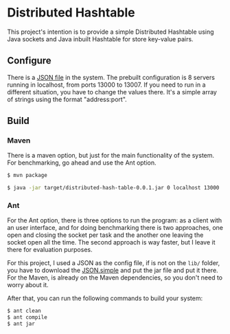 # Distributed Hashtable

This project's intention is to provide a simple Distributed Hashtable using Java sockets
and Java inbuilt Hashtable for store key-value pairs.

## Configure

There is a [JSON file]() in the system. The prebuilt configuration is 8 servers running in localhost,
from ports 13000 to 13007. If you need to run in a different situation, you have to change the values
there. It's a simple array of strings using the format "address:port".

## Build
### Maven

There is a maven option, but just for the main functionality of the system.
For benchmarking, go ahead and use the Ant option.

```sh
$ mvn package
```

```sh
$ java -jar target/distributed-hash-table-0.0.1.jar 0 localhost 13000
```

### Ant

For the Ant option, there is three options to run the program: as a client with an user
interface, and for doing benchmarking there is two approaches, one open and closing the socket
per task and the another one leaving the socket open all the time. The second approach is way
faster, but I leave it there for evaluation purposes.

For this project, I used a JSON as the config file, if is not on the `lib/` folder, you have to download the [JSON.simple](https://code.google.com/p/json-simple/) and put the jar file and put it there. For the Maven,
is already on the Maven dependencies, so you don't need to worry about it.

After that, you can run the following commands to build your system:

```sh
$ ant clean
$ ant compile
$ ant jar
```
